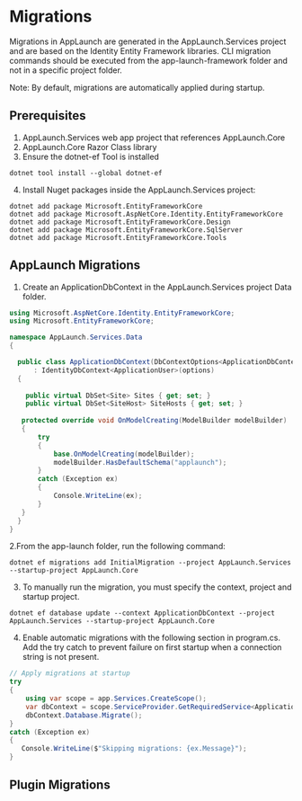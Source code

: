 # Migrations
Migrations in AppLaunch are generated in the AppLaunch.Services project and are based on the Identity Entity Framework libraries. CLI migration commands
should be executed from the app-launch-framework folder and not in a specific project folder.

<tip> Note: By default, migrations are automatically applied during startup.</tip>

## Prerequisites
1. AppLaunch.Services web app project that references AppLaunch.Core
2. AppLaunch.Core Razor Class library
3. Ensure the dotnet-ef Tool is installed
```
dotnet tool install --global dotnet-ef

```
4. Install Nuget packages inside the AppLaunch.Services project:
```
dotnet add package Microsoft.EntityFrameworkCore
dotnet add package Microsoft.AspNetCore.Identity.EntityFrameworkCore
dotnet add package Microsoft.EntityFrameworkCore.Design
dotnet add package Microsoft.EntityFrameworkCore.SqlServer
dotnet add package Microsoft.EntityFrameworkCore.Tools
```

## AppLaunch Migrations
1. Create an ApplicationDbContext in the AppLaunch.Services project Data folder.
```c#
using Microsoft.AspNetCore.Identity.EntityFrameworkCore;
using Microsoft.EntityFrameworkCore;

namespace AppLaunch.Services.Data
{

  public class ApplicationDbContext(DbContextOptions<ApplicationDbContext> options)
      : IdentityDbContext<ApplicationUser>(options)
  {
  
    public virtual DbSet<Site> Sites { get; set; }
    public virtual DbSet<SiteHost> SiteHosts { get; set; }
    
   protected override void OnModelCreating(ModelBuilder modelBuilder)
   {
       try
       {
           base.OnModelCreating(modelBuilder);
           modelBuilder.HasDefaultSchema("applaunch");
       }
       catch (Exception ex)
       {
           Console.WriteLine(ex);
       }
   }
  }
}

```
2.From the app-launch folder, run the following command:
```
dotnet ef migrations add InitialMigration --project AppLaunch.Services --startup-project AppLaunch.Core
```

3. To manually run the migration, you must specify the context, project and startup project.
```
dotnet ef database update --context ApplicationDbContext --project AppLaunch.Services --startup-project AppLaunch.Core
```

4. Enable automatic migrations with the following section in program.cs. 
<tip>Add the try catch to prevent failure on first startup when a connection string is not present.</tip>
```c#
// Apply migrations at startup
try
{
    using var scope = app.Services.CreateScope();
    var dbContext = scope.ServiceProvider.GetRequiredService<ApplicationDbContext>();
    dbContext.Database.Migrate();
}
catch (Exception ex)
{
   Console.WriteLine($"Skipping migrations: {ex.Message}");
}
```

## Plugin Migrations
